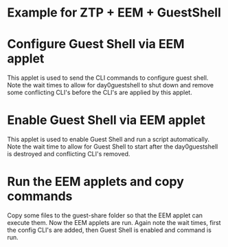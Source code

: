 # Example for ZTP + EEM + GuestShell

# Configure Guest Shell via EEM applet

This applet is used to send the CLI commands to configure guest shell. Note the wait times to allow for day0guestshell to shut down and remove some conflicting CLI's before the CLI's are applied by this applet.

# Enable Guest Shell via EEM applet

This applet is used to enable Guest Shell and run a script automatically. Note the wait time to allow for Guest Shell to start after the day0guestshell is destroyed and conflicting CLI's removed.

# Run the EEM applets and copy commands
Copy some files to the guest-share folder so that the EEM applet can execute them. Now the EEM applets are run. Again note the wait times, first the config CLI's are added, then Guest Shell is enabled and command is run.



